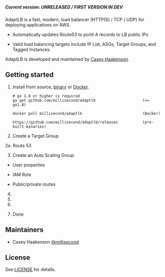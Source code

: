 
##### Current version: UNRELEASED / FIRST VERSION IN DEV

AdaptLB is a fast, modern, load balancer (HTTP(S) / TCP / UDP) for deploying applications on AWS.

* Automatically updates Route53 to point A records to LB public IPs

* Valid load balancing targets include IP List, ASGs, Target Groups, and Tagged Instances.

AdaptLB is developed and maintained by [Casey Haakenson](https://twitter.com/millisecond).

## Getting started

1. Install from source, [binary](https://github.com/millisecond/adaptlb/releases) or
   [Docker](https://hub.docker.com/r/millisecond/adaptlb/).
    ```
	# go 1.8 or higher is required
    go get github.com/millisecond/adaptlb                     (>= go1.8)

    docker pull millisecond/adaptlb                           (Docker)

    https://github.com/millisecond/adaptlb/releases           (pre-built binaries)
    ```

2. Create a Target Group

2a. Route 53

3. Create an Auto Scaling Group

* User properties

* IAM Role

* Public/private routes

4. 

5. 

6. 

7. Done

## Maintainers

* Casey Haakenson [@millisecond](https://twitter.com/millisecond)

## License

See [LICENSE](https://github.com/millisecond/adaptlb/blob/master/LICENSE) for details.
